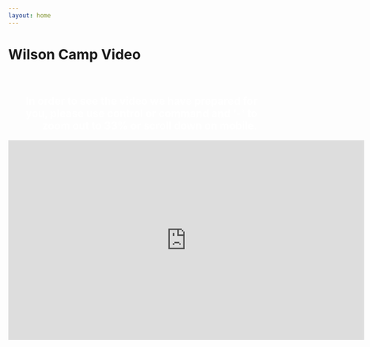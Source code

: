 ```yaml
---
layout: home
---
```

<script type: Javascript>
	alert("In order to see the video we have prepared for you, please use control/command and '-' to zoom out to 25%, or scroll down.")
</script>
<div class="logo-box">
	<h1>Wilson Camp Video</h1>
	<br>
	<font color="white" align="right"><h2>In order to see the video we have prepared for you, please use control or command and '-' to zoom out to 33% or scroll down on mobile.</h2></font>
	
</div>

<div class="video">
<iframe width="720" height="405" src="https://www.youtube.com/embed/NFXuoNIAdgc" frameborder="0" allow="autoplay; encrypted-media" allowfullscreen></iframe></div>
